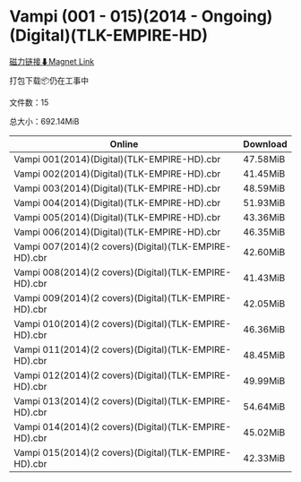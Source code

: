# Vampi (001 - 015)(2014 - Ongoing)(Digital)(TLK-EMPIRE-HD)

[磁力链接⬇Magnet Link](magnet:?xt=urn:btih:c5c7a9e89b35fe5a2dd0c5d0c70bb9639ba5a654&dn=Vampi%20%28001%20-%20015%29%282014%20-%20Ongoing%29%28Digital%29%28TLK-EMPIRE-HD%29)

打包下载📦仍在工事中

文件数：15

总大小：692.14MiB

Online | Download
--- | ---
Vampi 001(2014)(Digital)(TLK-EMPIRE-HD).cbr | 47.58MiB
Vampi 002(2014)(Digital)(TLK-EMPIRE-HD).cbr | 41.45MiB
Vampi 003(2014)(Digital)(TLK-EMPIRE-HD).cbr | 48.59MiB
Vampi 004(2014)(Digital)(TLK-EMPIRE-HD).cbr | 51.93MiB
Vampi 005(2014)(Digital)(TLK-EMPIRE-HD).cbr | 43.36MiB
Vampi 006(2014)(Digital)(TLK-EMPIRE-HD).cbr | 46.35MiB
Vampi 007(2014)(2 covers)(Digital)(TLK-EMPIRE-HD).cbr | 42.60MiB
Vampi 008(2014)(2 covers)(Digital)(TLK-EMPIRE-HD).cbr | 41.43MiB
Vampi 009(2014)(2 covers)(Digital)(TLK-EMPIRE-HD).cbr | 42.05MiB
Vampi 010(2014)(2 covers)(Digital)(TLK-EMPIRE-HD).cbr | 46.36MiB
Vampi 011(2014)(2 covers)(Digital)(TLK-EMPIRE-HD).cbr | 48.45MiB
Vampi 012(2014)(2 covers)(Digital)(TLK-EMPIRE-HD).cbr | 49.99MiB
Vampi 013(2014)(2 covers)(Digital)(TLK-EMPIRE-HD).cbr | 54.64MiB
Vampi 014(2014)(2 covers)(Digital)(TLK-EMPIRE-HD).cbr | 45.02MiB
Vampi 015(2014)(2 covers)(Digital)(TLK-EMPIRE-HD).cbr | 42.33MiB